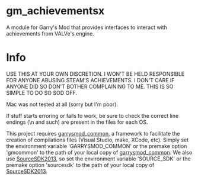 # gm_achievementsx

A module for Garry's Mod that provides interfaces to interact with achievements from VALVe's engine.

# Info

USE THIS AT YOUR OWN DISCRETION. I WON'T BE HELD RESPONSIBLE FOR ANYONE ABUSING STEAM'S ACHIEVEMENTS. I DON'T CARE IF ANYONE DID SO DON'T BOTHER COMPLAINING TO ME. THIS IS SO SIMPLE TO DO SO SOD OFF.

Mac was not tested at all (sorry but I'm poor).

If stuff starts erroring or fails to work, be sure to check the correct line endings (\n and such) are present in the files for each OS.

This project requires [garrysmod_common][1], a framework to facilitate the creation of compilations files (Visual Studio, make, XCode, etc). Simply set the environment variable 'GARRYSMOD_COMMON' or the premake option 'gmcommon' to the path of your local copy of [garrysmod_common][1]. We also use [SourceSDK2013][2], so set the environment variable 'SOURCE_SDK' or the premake option 'sourcesdk' to the path of your local copy of [SourceSDK2013][2].


  [1]: https://bitbucket.org/danielga/garrysmod_common
  [2]: https://github.com/ValveSoftware/source-sdk-2013
